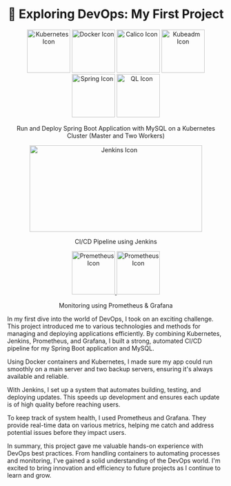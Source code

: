 <h1 align="center">👋 Exploring DevOps: My First Project</h1>

<p align="center">
    <img src="https://upload.wikimedia.org/wikipedia/labs/thumb/b/ba/Kubernetes-icon-color.svg/2110px-Kubernetes-icon-color.svg.png" alt="Kubernetes Icon" width="100" height="100">
    <img src="https://static-00.iconduck.com/assets.00/docker-icon-512x438-ga1hb37h.png" alt="Docker Icon" width="100" height="100">
    <img src="https://connect.redhat.com/s3api/prod-s3api/felix_icon.png" alt="Calico Icon" width="100" height="100">
    <img src="https://raw.githubusercontent.com/kubernetes/kubeadm/master/logos/stacked/color/kubeadm-stacked-color.png" alt="Kubeadm Icon" width="100" height="100">
    <img src="https://vscjava.gallerycdn.vsassets.io/extensions/vscjava/vscode-spring-boot-dashboard/0.13.2023072200/1689984300042/Microsoft.VisualStudio.Services.Icons.Default" alt="Spring Icon" width="100" height="100">
    <img src="https://upload.wikimedia.org/wikipedia/fr/thumb/6/62/MySQL.svg/1200px-MySQL.svg.png" alt="QL Icon" width="100" height="100">
</p>

<p align="center">
    Run and Deploy Spring Boot Application with MySQL on a Kubernetes Cluster (Master and Two Workers)
</p>

<p align="center">
    <a>
        <img src="https://jhooq.com/wp-content/uploads/2020/10/jenkins-ci-cd-flow.png" alt="Jenkins Icon" width="400" height="200">
    </a>
</p>

<p align="center">
    CI/CD Pipeline using Jenkins
</p>

<p align="center">
    <a href="https://github.com/NadineMili/Devops/assets/80693299/c88b7142-632d-44e6-aadd-f0f193c958fa">
        <img src="https://github.com/NadineMili/Devops/assets/80693299/c88b7142-632d-44e6-aadd-f0f193c958fa" alt="Premetheus Icon" width="100" height="100">
    </a>
    <a href="https://github.com/NadineMili/Devops/assets/80693299/7ee58494-2cc7-4aae-91b4-bcd5ffc73122">
        <img src="https://github.com/NadineMili/Devops/assets/80693299/7ee58494-2cc7-4aae-91b4-bcd5ffc73122" alt="Prometheus Icon" width="100" height="100">
    </a>
</p>

<p align="center">
    Monitoring using Prometheus & Grafana
</p>

<p> In my first dive into the world of DevOps, I took on an exciting challenge. This project introduced me to various technologies and methods for managing and deploying applications efficiently. By combining Kubernetes, Jenkins, Prometheus, and Grafana, I built a strong, automated CI/CD pipeline for my Spring Boot application and MySQL.

Using Docker containers and Kubernetes, I made sure my app could run smoothly on a main server and two backup servers, ensuring it's always available and reliable.

With Jenkins, I set up a system that automates building, testing, and deploying updates. This speeds up development and ensures each update is of high quality before reaching users.

To keep track of system health, I used Prometheus and Grafana. They provide real-time data on various metrics, helping me catch and address potential issues before they impact users.

In summary, this project gave me valuable hands-on experience with DevOps best practices. From handling containers to automating processes and monitoring, I've gained a solid understanding of the DevOps world. I'm excited to bring innovation and efficiency to future projects as I continue to learn and grow. </p>
